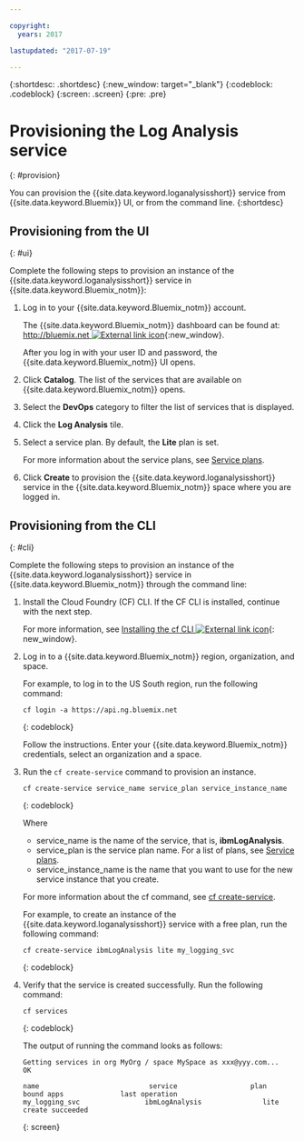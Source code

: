 ```yaml
---

copyright:
  years: 2017

lastupdated: "2017-07-19"

---
```



{:shortdesc: .shortdesc}
{:new_window: target="_blank"}
{:codeblock: .codeblock}
{:screen: .screen}
{:pre: .pre}


# Provisioning the Log Analysis service
{: #provision}

You can provision the {{site.data.keyword.loganalysisshort}} service from {{site.data.keyword.Bluemix}} UI, or from the command line.
{:shortdesc}


## Provisioning from the UI
{: #ui}

Complete the following steps to provision an instance of the {{site.data.keyword.loganalysisshort}} service in {{site.data.keyword.Bluemix_notm}}:

1. Log in to your {{site.data.keyword.Bluemix_notm}} account.

    The {{site.data.keyword.Bluemix_notm}} dashboard can be found at: [http://bluemix.net ![External link icon](../../../icons/launch-glyph.svg "External link icon")](http://bluemix.net){:new_window}.
    
	After you log in with your user ID and password, the {{site.data.keyword.Bluemix_notm}} UI opens.

2. Click **Catalog**. The list of the services that are available on {{site.data.keyword.Bluemix_notm}} opens.

3. Select the **DevOps** category to filter the list of services that is displayed.

4. Click the **Log Analysis** tile.

5. Select a service plan. By default, the **Lite** plan is set.

    For more information about the service plans, see [Service plans](/docs/services/CloudLogAnalysis/log_analysis_ov.html#plans).
	
6. Click **Create** to provision the {{site.data.keyword.loganalysisshort}} service in the {{site.data.keyword.Bluemix_notm}} space where you are logged in.
  
 

## Provisioning from the CLI
{: #cli}

Complete the following steps to provision an instance of the {{site.data.keyword.loganalysisshort}} service in {{site.data.keyword.Bluemix_notm}} through the command line:

1. Install the Cloud Foundry (CF) CLI. If the CF CLI is installed, continue with the next step.

   For more information, see [Installing the cf CLI ![External link icon](../../../icons/launch-glyph.svg "External link icon")](http://docs.cloudfoundry.org/cf-cli/install-go-cli.html){: new_window}. 
    
2. Log in to a {{site.data.keyword.Bluemix_notm}} region, organization, and space. 

    For example, to log in to the US South region, run the following command:

    ```
    cf login -a https://api.ng.bluemix.net
    ```
    {: codeblock}

    Follow the instructions. Enter your {{site.data.keyword.Bluemix_notm}} credentials, select an organization and a space.
	
3. Run the `cf create-service` command to provision an instance.

    ```
	cf create-service service_name service_plan service_instance_name
	```
	{: codeblock}
	
	Where
	
	* service_name is the name of the service, that is, **ibmLogAnalysis**.
	* service_plan is the service plan name. For a list of plans, see [Service plans](/docs/services/CloudLogAnalysis/log_analysis_ov.html#plans).
	* service_instance_name is the name that you want to use for the new service instance that you create.
	
	For more information about the cf command, see [cf create-service](/docs/cli/reference/cfcommands/index.html#cf_create-service).

	For example, to create an instance of the {{site.data.keyword.loganalysisshort}} service with a free plan, run the following command:
	
	```
	cf create-service ibmLogAnalysis lite my_logging_svc
	```
	{: codeblock}
	
4. Verify that the service is created successfully. Run the following command:

    ```	
	cf services
	```
	{: codeblock}
	
	The output of running the command looks as follows:
	
	```
    Getting services in org MyOrg / space MySpace as xxx@yyy.com...
    OK
    
    name                           service                  plan                   bound apps              last operation
    my_logging_svc                ibmLogAnalysis               lite                                        create succeeded
	```
	{: screen}

	



